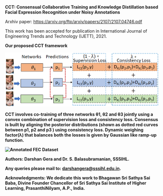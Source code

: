 

<strong>CCT: Consensual Collaborative Training and Knowledge Distillation based Facial Expression
Recognition under Noisy Annotations</strong>

Arxhiv paper: https://arxiv.org/ftp/arxiv/papers/2107/2107.04746.pdf

This work has been accepted for publication in International Journal of Engineering Trends and Technology (IJETT), 2021.

<strong> Our proposed CCT framework<strong>
  
![Proposed framework](images/ECCT_framework.png)

CCT involves co-training of three networks θ1, θ2 and θ3 jointly using a convex combination of supervision loss and consistency loss. Consensus is built by
aligning the posterior distributions (shown as dotted red curves between p1, p2 and p3 ) using consistency loss. Dynamic weighing factor(λ) that balances both the losses is given by Gaussian like ramp-up function.



![Annotated FEC Dataset](FECdataset) 


Authors: Darshan Gera and Dr. S. Balasubramanian, SSSIHL.

Any queries please mail to: darshangera@sssihl.edu.in.

Acknowledgments: We dedicate this work to Bhagawan Sri Sathya Sai Baba, Divine Founder Chancellor of Sri Sathya Sai Institute of Higher Learning, PrasanthiNilyam, A.P., India.
